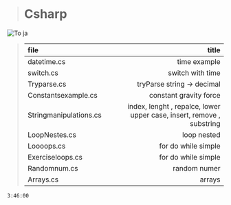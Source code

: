 ># Csharp 
![To ja](https://cdn.pixabay.com/photo/2018/05/31/15/06/see-no-evil-3444212_960_720.jpg)

> | file  | title |
> |:-|-:|
> | datetime.cs | time example |
> | switch.cs |  switch with time  |
> | Tryparse.cs |  tryParse string -> decimal  |
> | Constantsexample.cs |  constant gravity force  |
> | Stringmanipulations.cs | index, lenght , repalce, lower upper case, insert, remove , substring   |
> | LoopNestes.cs | loop nested    |
> | Loooops.cs | for do while simple   |
> | Exerciseloops.cs | for do while simple|   
> | Randomnum.cs | random numer|   
> | Arrays.cs | arrays|   



`3:46:00`

